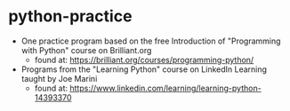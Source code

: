 # python-practice
- One practice program based on the free Introduction of "Programming with Python" course on Brilliant.org
    - found at: https://brilliant.org/courses/programming-python/
- Programs from the "Learning Python" course on LinkedIn Learning taught by Joe Marini
    - found at: https://www.linkedin.com/learning/learning-python-14393370